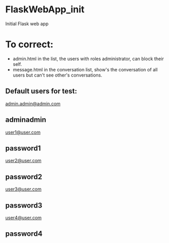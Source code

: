 # FlaskWebApp_init
Initial Flask web app

# To correct:

- admin.html in the list, the users with roles administrator, can block their self.
- message.html in the conversation list, show's the conversation of all users but can't see other's conversations.

## Default users for test:

admin.admin@admin.com

adminadmin
-------------------------------
user1@user.com

password1
-------------------------------
user2@user.com

password2
-------------------------------
user3@user.com

password3
-------------------------------
user4@user.com

password4
-------------------------------
